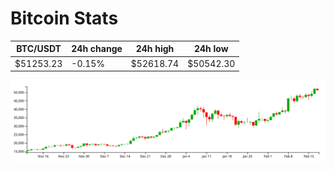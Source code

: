 # Bitcoin Stats

BTC/USDT|24h change|24h high|24h low|
|---|---|---|---|
|$51253.23|-0.15%|$52618.74|$50542.30|

<img src="./chart.svg">
